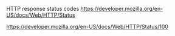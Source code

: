 HTTP response status codes
  https://developer.mozilla.org/en-US/docs/Web/HTTP/Status
  
https://developer.mozilla.org/en-US/docs/Web/HTTP/Status/100


